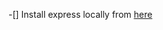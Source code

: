 -[] Install express locally from [here](https://docs.aws.amazon.com/elasticbeanstalk/latest/dg/nodejs-devenv.html#nodejs-devenv-express)

